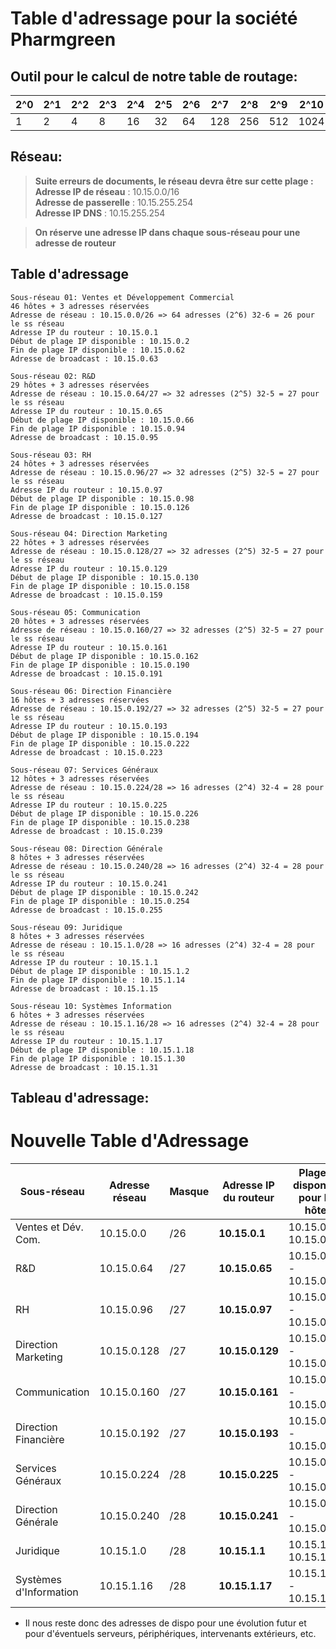 # Table d'adressage pour la société Pharmgreen

## Outil pour le calcul de notre table de routage:

| **2^0** | **2^1** | **2^2** | **2^3** | **2^4** | **2^5** | **2^6** | **2^7** | **2^8** | **2^9** | **2^10** | **2^11** |
|---------|---------|---------|---------|---------|---------|---------|---------|---------|---------|----------|----------|
| 1       | 2       | 4       | 8       | 16      | 32      | 64      | 128     | 256     | 512     | 1024     | 2048     |

## Réseau: 

> **Suite erreurs de documents, le réseau devra être sur cette plage :**  
**Adresse IP de réseau** : 10.15.0.0/16  
**Adresse de passerelle** : 10.15.255.254  
**Adresse IP DNS** : 10.15.255.254  

> **On réserve une adresse IP dans chaque sous-réseau pour une adresse de routeur**

## Table d'adressage
```
Sous-réseau 01: Ventes et Développement Commercial
46 hôtes + 3 adresses réservées
Adresse de réseau : 10.15.0.0/26 => 64 adresses (2^6) 32-6 = 26 pour le ss réseau
Adresse IP du routeur : 10.15.0.1
Début de plage IP disponible : 10.15.0.2
Fin de plage IP disponible : 10.15.0.62
Adresse de broadcast : 10.15.0.63
```
```
Sous-réseau 02: R&D
29 hôtes + 3 adresses réservées
Adresse de réseau : 10.15.0.64/27 => 32 adresses (2^5) 32-5 = 27 pour le ss réseau
Adresse IP du routeur : 10.15.0.65
Début de plage IP disponible : 10.15.0.66
Fin de plage IP disponible : 10.15.0.94
Adresse de broadcast : 10.15.0.95
```
```
Sous-réseau 03: RH
24 hôtes + 3 adresses réservées
Adresse de réseau : 10.15.0.96/27 => 32 adresses (2^5) 32-5 = 27 pour le ss réseau
Adresse IP du routeur : 10.15.0.97
Début de plage IP disponible : 10.15.0.98
Fin de plage IP disponible : 10.15.0.126
Adresse de broadcast : 10.15.0.127
```
```
Sous-réseau 04: Direction Marketing
22 hôtes + 3 adresses réservées
Adresse de réseau : 10.15.0.128/27 => 32 adresses (2^5) 32-5 = 27 pour le ss réseau
Adresse IP du routeur : 10.15.0.129
Début de plage IP disponible : 10.15.0.130
Fin de plage IP disponible : 10.15.0.158
Adresse de broadcast : 10.15.0.159
```
```
Sous-réseau 05: Communication
20 hôtes + 3 adresses réservées
Adresse de réseau : 10.15.0.160/27 => 32 adresses (2^5) 32-5 = 27 pour le ss réseau
Adresse IP du routeur : 10.15.0.161
Début de plage IP disponible : 10.15.0.162
Fin de plage IP disponible : 10.15.0.190
Adresse de broadcast : 10.15.0.191
```
```
Sous-réseau 06: Direction Financière
16 hôtes + 3 adresses réservées
Adresse de réseau : 10.15.0.192/27 => 32 adresses (2^5) 32-5 = 27 pour le ss réseau
Adresse IP du routeur : 10.15.0.193
Début de plage IP disponible : 10.15.0.194
Fin de plage IP disponible : 10.15.0.222
Adresse de broadcast : 10.15.0.223
```
```
Sous-réseau 07: Services Généraux 
12 hôtes + 3 adresses réservées
Adresse de réseau : 10.15.0.224/28 => 16 adresses (2^4) 32-4 = 28 pour le ss réseau
Adresse IP du routeur : 10.15.0.225
Début de plage IP disponible : 10.15.0.226
Fin de plage IP disponible : 10.15.0.238
Adresse de broadcast : 10.15.0.239
```
```
Sous-réseau 08: Direction Générale
8 hôtes + 3 adresses réservées
Adresse de réseau : 10.15.0.240/28 => 16 adresses (2^4) 32-4 = 28 pour le ss réseau
Adresse IP du routeur : 10.15.0.241
Début de plage IP disponible : 10.15.0.242
Fin de plage IP disponible : 10.15.0.254
Adresse de broadcast : 10.15.0.255
```
```
Sous-réseau 09: Juridique
8 hôtes + 3 adresses réservées
Adresse de réseau : 10.15.1.0/28 => 16 adresses (2^4) 32-4 = 28 pour le ss réseau
Adresse IP du routeur : 10.15.1.1
Début de plage IP disponible : 10.15.1.2
Fin de plage IP disponible : 10.15.1.14
Adresse de broadcast : 10.15.1.15
```
```
Sous-réseau 10: Systèmes Information
6 hôtes + 3 adresses réservées
Adresse de réseau : 10.15.1.16/28 => 16 adresses (2^4) 32-4 = 28 pour le ss réseau
Adresse IP du routeur : 10.15.1.17
Début de plage IP disponible : 10.15.1.18
Fin de plage IP disponible : 10.15.1.30
Adresse de broadcast : 10.15.1.31
```
## Tableau d'adressage:


# Nouvelle Table d'Adressage

| **Sous-réseau**             | **Adresse réseau** | **Masque** | **Adresse IP du routeur** | **Plage IP disponible pour les hôtes** | **Adresse de broadcast** |
|-----------------------------|--------------------|------------|---------------------------|----------------------------------------|--------------------------|
| Ventes et Dév. Com.         | 10.15.0.0         | /26        | **10.15.0.1**             | 10.15.0.2 - 10.15.0.62                 | 10.15.0.63               |
| R&D                         | 10.15.0.64        | /27        | **10.15.0.65**            | 10.15.0.66 - 10.15.0.94                | 10.15.0.95               |
| RH                          | 10.15.0.96        | /27        | **10.15.0.97**            | 10.15.0.98 - 10.15.0.126               | 10.15.0.127              |
| Direction Marketing         | 10.15.0.128       | /27        | **10.15.0.129**           | 10.15.0.130 - 10.15.0.158              | 10.15.0.159              |
| Communication               | 10.15.0.160       | /27        | **10.15.0.161**           | 10.15.0.162 - 10.15.0.190              | 10.15.0.191              |
| Direction Financière        | 10.15.0.192       | /27        | **10.15.0.193**           | 10.15.0.194 - 10.15.0.222              | 10.15.0.223              |
| Services Généraux           | 10.15.0.224       | /28        | **10.15.0.225**           | 10.15.0.226 - 10.15.0.238              | 10.15.0.239              |
| Direction Générale          | 10.15.0.240       | /28        | **10.15.0.241**           | 10.15.0.242 - 10.15.0.254              | 10.15.0.255              |
| Juridique                   | 10.15.1.0         | /28        | **10.15.1.1**             | 10.15.1.2 - 10.15.1.14                 | 10.15.1.15               |
| Systèmes d'Information      | 10.15.1.16        | /28        | **10.15.1.17**            | 10.15.1.18 - 10.15.1.30                | 10.15.1.31               |



- Il nous reste donc des adresses de dispo pour une évolution futur et pour d'éventuels serveurs, périphériques, intervenants extérieurs, etc.
